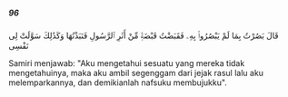 ##### 96

<span class="ayah">قَالَ بَصُرْتُ بِمَا لَمْ يَبْصُرُوا۟ بِهِۦ فَقَبَضْتُ قَبْضَةًۭ مِّنْ أَثَرِ ٱلرَّسُولِ فَنَبَذْتُهَا وَكَذَٰلِكَ سَوَّلَتْ لِى نَفْسِى</span>

<span class="ayah_translation">Samiri menjawab: "Aku mengetahui sesuatu yang mereka tidak mengetahuinya, maka aku ambil segenggam dari jejak rasul lalu aku melemparkannya, dan demikianlah nafsuku membujukku".</span>
